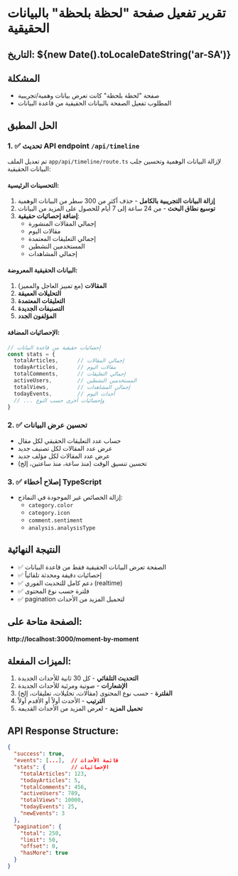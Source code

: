 # تقرير تفعيل صفحة "لحظة بلحظة" بالبيانات الحقيقية

## التاريخ: ${new Date().toLocaleDateString('ar-SA')}

## المشكلة
- صفحة "لحظة بلحظة" كانت تعرض بيانات وهمية/تجريبية
- المطلوب تفعيل الصفحة بالبيانات الحقيقية من قاعدة البيانات

## الحل المطبق

### 1. ✅ تحديث API endpoint `/api/timeline`
تم تعديل الملف `app/api/timeline/route.ts` لإزالة البيانات الوهمية وتحسين جلب البيانات الحقيقية:

#### التحسينات الرئيسية:
1. **إزالة البيانات التجريبية بالكامل** - حذف أكثر من 300 سطر من البيانات الوهمية
2. **توسيع نطاق البحث** - من 24 ساعة إلى 7 أيام للحصول على المزيد من البيانات
3. **إضافة إحصائيات حقيقية**:
   - إجمالي المقالات المنشورة
   - مقالات اليوم
   - إجمالي التعليقات المعتمدة
   - المستخدمين النشطين
   - إجمالي المشاهدات

#### البيانات الحقيقية المعروضة:
1. **المقالات** (مع تمييز العاجل والمميز)
2. **التحليلات العميقة** 
3. **التعليقات المعتمدة**
4. **التصنيفات الجديدة**
5. **المؤلفون الجدد**

#### الإحصائيات المضافة:
```javascript
// إحصائيات حقيقية من قاعدة البيانات
const stats = {
  totalArticles,      // إجمالي المقالات
  todayArticles,      // مقالات اليوم
  totalComments,      // إجمالي التعليقات
  activeUsers,        // المستخدمين النشطين
  totalViews,         // إجمالي المشاهدات
  todayEvents,        // أحداث اليوم
  // ... وإحصائيات أخرى حسب النوع
}
```

### 2. ✅ تحسين عرض البيانات
- حساب عدد التعليقات الحقيقي لكل مقال
- عرض عدد المقالات لكل تصنيف جديد
- عرض عدد المقالات لكل مؤلف جديد
- تحسين تنسيق الوقت (منذ ساعة، منذ ساعتين، إلخ)

### 3. ✅ إصلاح أخطاء TypeScript
- إزالة الخصائص غير الموجودة في النماذج:
  - `category.color`
  - `category.icon`
  - `comment.sentiment`
  - `analysis.analysisType`

## النتيجة النهائية
- ✅ الصفحة تعرض البيانات الحقيقية فقط من قاعدة البيانات
- ✅ إحصائيات دقيقة ومحدثة تلقائياً
- ✅ دعم كامل للتحديث الفوري (realtime)
- ✅ فلترة حسب نوع المحتوى
- ✅ pagination لتحميل المزيد من الأحداث

## الصفحة متاحة على:
**http://localhost:3000/moment-by-moment**

## الميزات المفعلة:
1. **التحديث التلقائي** - كل 30 ثانية للأحداث الجديدة
2. **الإشعارات** - صوتية ومرئية للأحداث الجديدة
3. **الفلترة** - حسب نوع المحتوى (مقالات، تحليلات، تعليقات، إلخ)
4. **الترتيب** - الأحدث أولاً أو الأقدم أولاً
5. **تحميل المزيد** - لعرض المزيد من الأحداث القديمة

## API Response Structure:
```json
{
  "success": true,
  "events": [...],  // قائمة الأحداث
  "stats": {        // الإحصائيات
    "totalArticles": 123,
    "todayArticles": 5,
    "totalComments": 456,
    "activeUsers": 789,
    "totalViews": 10000,
    "todayEvents": 25,
    "newEvents": 3
  },
  "pagination": {
    "total": 250,
    "limit": 50,
    "offset": 0,
    "hasMore": true
  }
}
``` 